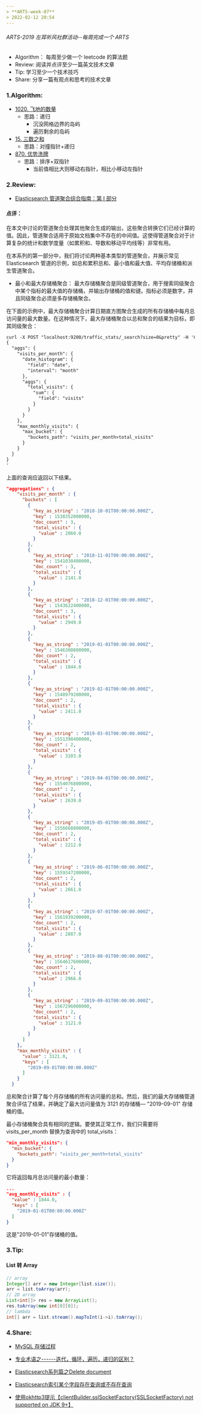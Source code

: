 ```yaml
---
> **ARTS-week-07**
> 2022-02-12 20:54
---
```



###### ARTS-2019 左耳听风社群活动--每周完成一个 ARTS
- Algorithm： 每周至少做一个 leetcode 的算法题
- Review: 阅读并点评至少一篇英文技术文章
- Tip: 学习至少一个技术技巧
- Share: 分享一篇有观点和思考的技术文章

### 1.Algorithm:

- [1020. 飞地的数量](https://leetcode-cn.com/submissions/detail/267517848/)  
  + 思路：递归
    * 沉没网格边界的岛屿
    * 遍历剩余的岛屿
- [15. 三数之和](https://leetcode-cn.com/submissions/detail/267476067/)  
  + 思路：对撞指针+递归
- [870. 优势洗牌](https://leetcode-cn.com/submissions/detail/267316473/)  
  + 思路：排序+双指针
    * 当前值相比大则移动右指针，相比小移动左指针

### 2.Review:

- [Elasticsearch 管道聚合综合指南：第 I 部分](https://qbox.io/blog/comprehensive-guide-to-elasticsearch-pipeline-aggregations-part-i/)  

#### 点评：

在本文中讨论的管道聚合处理其他聚合生成的输出，这些聚合转换它们已经计算的值。因此，管道聚合适用于原始文档集中不存在的中间值。这使得管道聚合对于计算复杂的统计和数学度量（如累积和、导数和移动平均线等）非常有用。

在本系列的第一部分中，我们将讨论两种基本类型的管道聚合，并展示常见 Elasticsearch 管道的示例，如总和累积总和、最小值和最大值、平均存储桶和派生管道聚合。

- 最小和最大存储桶聚合：
最大存储桶聚合是同级管道聚合，用于搜索同级聚合中某个指标的最大值的存储桶，并输出存储桶的值和键。指标必须是数字，并且同级聚合必须是多存储桶聚合。

在下面的示例中，最大存储桶聚合计算日期直方图聚合生成的所有存储桶中每月总访问量的最大数量。在这种情况下，最大存储桶聚合以总和聚合的结果为目标，即其同级聚合：
```txt
curl -X POST "localhost:9200/traffic_stats/_search?size=0&pretty" -H 'Content-Type: application/json' -d'
{
  "aggs": {
    "visits_per_month": {
      "date_histogram": {
        "field": "date",
        "interval": "month"
      },
      "aggs": {
        "total_visits": {
          "sum": {
            "field": "visits"
          }
        }
      }
    },
    "max_monthly_visits": {
      "max_bucket": {
        "buckets_path": "visits_per_month>total_visits" 
      }
    }
  }
}
'
```
上面的查询应返回以下结果。

```json
"aggregations" : {
    "visits_per_month" : {
      "buckets" : [
        {
          "key_as_string" : "2018-10-01T00:00:00.000Z",
          "key" : 1538352000000,
          "doc_count" : 3,
          "total_visits" : {
            "value" : 2060.0
          }
        },
        {
          "key_as_string" : "2018-11-01T00:00:00.000Z",
          "key" : 1541030400000,
          "doc_count" : 3,
          "total_visits" : {
            "value" : 2141.0
          }
        },
        {
          "key_as_string" : "2018-12-01T00:00:00.000Z",
          "key" : 1543622400000,
          "doc_count" : 3,
          "total_visits" : {
            "value" : 2949.0
          }
        },
        {
          "key_as_string" : "2019-01-01T00:00:00.000Z",
          "key" : 1546300800000,
          "doc_count" : 2,
          "total_visits" : {
            "value" : 1844.0
          }
        },
        {
          "key_as_string" : "2019-02-01T00:00:00.000Z",
          "key" : 1548979200000,
          "doc_count" : 2,
          "total_visits" : {
            "value" : 2411.0
          }
        },
        {
          "key_as_string" : "2019-03-01T00:00:00.000Z",
          "key" : 1551398400000,
          "doc_count" : 2,
          "total_visits" : {
            "value" : 3103.0
          }
        },
        {
          "key_as_string" : "2019-04-01T00:00:00.000Z",
          "key" : 1554076800000,
          "doc_count" : 2,
          "total_visits" : {
            "value" : 2639.0
          }
        },
        {
          "key_as_string" : "2019-05-01T00:00:00.000Z",
          "key" : 1556668800000,
          "doc_count" : 2,
          "total_visits" : {
            "value" : 2212.0
          }
        },
        {
          "key_as_string" : "2019-06-01T00:00:00.000Z",
          "key" : 1559347200000,
          "doc_count" : 2,
          "total_visits" : {
            "value" : 2661.0
          }
        },
        {
          "key_as_string" : "2019-07-01T00:00:00.000Z",
          "key" : 1561939200000,
          "doc_count" : 2,
          "total_visits" : {
            "value" : 2887.0
          }
        },
        {
          "key_as_string" : "2019-08-01T00:00:00.000Z",
          "key" : 1564617600000,
          "doc_count" : 2,
          "total_visits" : {
            "value" : 2966.0
          }
        },
        {
          "key_as_string" : "2019-09-01T00:00:00.000Z",
          "key" : 1567296000000,
          "doc_count" : 2,
          "total_visits" : {
            "value" : 3121.0
          }
        }
      ]
    },
    "max_monthly_visits" : {
      "value" : 3121.0,
      "keys" : [
        "2019-09-01T00:00:00.000Z"
      ]
    }
  }
```
总和聚合计算了每个月存储桶的所有访问量的总和。然后，我们的最大存储桶管道聚合评估了结果，并确定了最大访问量值为 3121 的存储桶— "2019-09-01" 存储桶的值。

最小存储桶聚合具有相同的逻辑。要使其正常工作，我们只需要将 visits_per_month 替换为查询中的 total_visits：

```json
"min_monthly_visits": {
  "min_bucket": {
    "buckets_path": "visits_per_month>total_visits" 
  }
}
```
它将返回每月总访问量的最小数量：

```json
...
"avg_monthly_visits" : {
  "value" : 1844.0,
  "keys" : [
    "2019-01-01T00:00:00.000Z"
  ]
}
```
这是"2019-01-01"存储桶的值。

### 3.Tip:

#### List 转 Array
```java
// array
Integer[] arr = new Integer[list.size()];
arr = list.toArray(arr);
// 2D array
List<int[]> res = new ArrayList();
res.toArray(new int[0][0]);
// lambda
int[] arr = list.stream().mapToInt(i->i).toArray();
```

### 4.Share:

- [MySQL 存储过程](https://www.runoob.com/w3cnote/mysql-stored-procedure.html)  

- [专业术语之------迭代，循环，遍历，递归的区别？](https://www.cnblogs.com/feichengwulai/articles/3642107.html)  

- [Elasticsearch系列篇之Delete document](https://blog.csdn.net/daiyutage/article/details/69722451)  

- [Elasticsearch索引某个字段存在查询或不存在查询](https://blog.csdn.net/sxf_123456/article/details/81532570)  

- [使用okhttp3提示【clientBuilder.sslSocketFactory(SSLSocketFactory) not supported on JDK 9+】](https://blog.csdn.net/liang1352389/article/details/110393030)  
